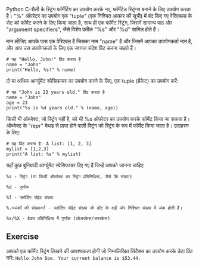 Python C-शैली के स्ट्रिंग फॉर्मेटिंग का उपयोग करके नए, फॉर्मेटेड स्ट्रिंग्स बनाने के लिए उपयोग करता है। "%" ऑपरेटर का उपयोग एक "tuple" (एक निश्चित आकार की सूची) में बंद किए गए वेरिएबल्स के सेट को फॉर्मेट करने के लिए किया जाता है, साथ ही एक फॉर्मेट स्ट्रिंग, जिसमें सामान्य पाठ और "argument specifiers", जैसे विशेष प्रतीक "%s" और "%d" शामिल होते हैं।

मान लीजिए आपके पास एक वेरिएबल है जिसका नाम "name" है और जिसमें आपका उपयोगकर्ता नाम है, और आप उस उपयोगकर्ता के लिए एक स्वागत संदेश प्रिंट करना चाहते हैं।

    # यह "Hello, John!" प्रिंट करता है
    name = "John"
    print("Hello, %s!" % name)

दो या अधिक आर्ग्युमेंट स्पेसिफायर का उपयोग करने के लिए, एक tuple (ब्रैकेट) का उपयोग करें:

    # यह "John is 23 years old." प्रिंट करता है
    name = "John"
    age = 23
    print("%s is %d years old." % (name, age))

किसी भी ऑब्जेक्ट, जो स्ट्रिंग नहीं है, को भी %s ऑपरेटर का उपयोग करके फॉर्मेट किया जा सकता है। ऑब्जेक्ट के "repr" मेथड से प्राप्त होने वाली स्ट्रिंग को स्ट्रिंग के रूप में फॉर्मेट किया जाता है। उदाहरण के लिए:

    # यह प्रिंट करता है: A list: [1, 2, 3]
    mylist = [1,2,3]
    print("A list: %s" % mylist)

यहाँ कुछ बुनियादी आर्ग्युमेंट स्पेसिफायर दिए गए हैं जिन्हें आपको जानना चाहिए:

`%s - स्ट्रिंग (या किसी ऑब्जेक्ट का स्ट्रिंग प्रतिनिधित्व, जैसे कि संख्या)`

`%d - पूर्णांक`

`%f - फ्लोटिंग पॉइंट संख्या`

`%.<अंकों की संख्या>f - फ्लोटिंग पॉइंट संख्या जो डॉट के दाईं ओर निश्चित संख्या में अंक होती है।`

`%x/%X - हेक्स प्रतिनिधित्व में पूर्णांक (लोअरकेस/अपरकेस)`

Exercise
--------

आपको एक फॉर्मेट स्ट्रिंग लिखने की आवश्यकता होगी जो निम्नलिखित सिंटैक्स का उपयोग करके डेटा प्रिंट करे:
    `Hello John Doe. Your current balance is $53.44.`